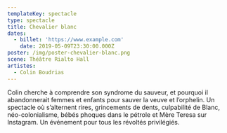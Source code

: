 ```yaml
---
templateKey: spectacle
type: spectacle
title: Chevalier blanc
dates:
  - billet: 'https://www.example.com'
    date: 2019-05-09T23:30:00.000Z
poster: /img/poster-chevalier-blanc.png
scene: Théâtre Rialto Hall
artistes:
  - Colin Boudrias
---
```

Colin cherche à comprendre son syndrome du sauveur, et pourquoi il abandonnerait femmes et enfants pour sauver la veuve et l’orphelin. Un spectacle où s’alternent rires, grincements de dents, culpabilité de Blanc, néo-colonialisme, bébés phoques dans le pétrole et Mère Teresa sur Instagram. Un événement pour tous les révoltés privilégiés.
